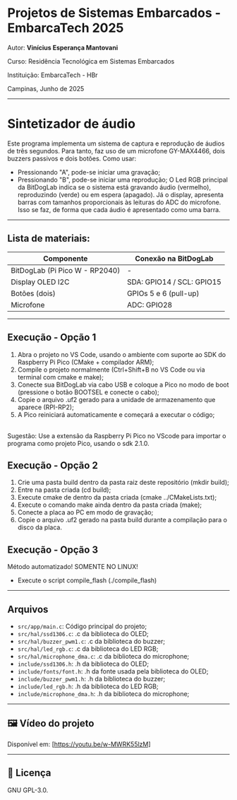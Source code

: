 
# Projetos de Sistemas Embarcados - EmbarcaTech 2025

Autor: **Vinícius Esperança Mantovani**

Curso: Residência Tecnológica em Sistemas Embarcados

Instituição: EmbarcaTech - HBr

Campinas, Junho de 2025

---

# Sintetizador de áudio

Este programa implementa um sistema de captura e reprodução de áudios de três segundos. Para tanto, faz uso de um microfone GY-MAX4466, dois buzzers passivos e dois botões.
Como usar:
- Pressionando "A", pode-se iniciar uma gravação;
- Pressionando "B", pode-se iniciar uma reprodução;
O Led RGB principal da BitDogLab indica se o sistema está gravando áudio (vermelho), reproduzindo (verde) ou em espera (apagado).
Já o display, apresenta barras com tamanhos proporcionais às leituras do ADC do microfone. Isso se faz, de forma que cada áudio é apresentado como uma barra.

---

##  Lista de materiais: 

| Componente            | Conexão na BitDogLab      |
|-----------------------|---------------------------|
| BitDogLab (Pi Pico W - RP2040) | -                |
| Display OLED I2C   | SDA: GPIO14 / SCL: GPIO15    |
| Botões (dois)      | GPIOs 5 e 6 (pull-up)        |  
| Microfone          | ADC: GPIO28                  |
---

## Execução - Opção 1

1. Abra o projeto no VS Code, usando o ambiente com suporte ao SDK do Raspberry Pi Pico (CMake + compilador ARM);
2. Compile o projeto normalmente (Ctrl+Shift+B no VS Code ou via terminal com cmake e make);
3. Conecte sua BitDogLab via cabo USB e coloque a Pico no modo de boot (pressione o botão BOOTSEL e conecte o cabo);
4. Copie o arquivo .uf2 gerado para a unidade de armazenamento que aparece (RPI-RP2);
5. A Pico reiniciará automaticamente e começará a executar o código;
<br />
Sugestão: Use a extensão da Raspberry Pi Pico no VScode para importar o programa como projeto Pico, usando o sdk 2.1.0.

## Execução - Opção 2

1. Crie uma pasta build dentro da pasta raiz deste repositório (mkdir build);
2. Entre na pasta criada (cd build);
3. Execute cmake de dentro da pasta criada (cmake ../CMakeLists.txt);
4. Execute o comando make ainda dentro da pasta criada (make);
5. Conecte a placa ao PC em modo de gravação;
6. Copie o arquivo .uf2 gerado na pasta build durante a compilação para o disco da placa.
   
## Execução - Opção 3

Método automatizado! SOMENTE NO LINUX!

- Execute o script compile_flash (./compile_flash)

---

##  Arquivos

- `src/app/main.c`: Código principal do projeto;
- `src/hal/ssd1306.c`: .c da biblioteca do OLED;
- `src/hal/buzzer_pwm1.c`: .c da biblioteca do buzzer;
- `src/hal/led_rgb.c`: .c da biblioteca do LED RGB;
- `src/hal/microphone_dma.c`: .c da biblioteca do microphone;
- `include/ssd1306.h`: .h da biblioteca do OLED;
- `include/fonts/font.h`: .h da fonte usada pela biblioteca do OLED;
- `include/buzzer_pwm1.h`: .h da biblioteca do buzzer;
- `include/led_rgb.h`: .h da biblioteca do LED RGB;
- `include/microphone_dma.h`: .h da biblioteca do microphone;

---

## 🖼️ Vídeo do projeto

Disponível em:
[https://youtu.be/w-MWRK55lzM]

---

## 📜 Licença
GNU GPL-3.0.

